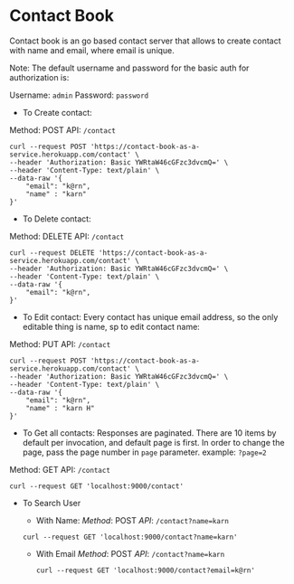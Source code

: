 # Contact Book

Contact book is an go based contact server that allows to create contact with name and email, where email is unique.

Note:
The default username and password for the basic auth for authorization is:

Username: `admin`
Password: `password` 


- To Create contact:

Method: POST
API: `/contact`
```
curl --request POST 'https://contact-book-as-a-service.herokuapp.com/contact' \
--header 'Authorization: Basic YWRtaW46cGFzc3dvcmQ=' \
--header 'Content-Type: text/plain' \
--data-raw '{
    "email": "k@rn",
    "name" : "karn"
}'
```

- To Delete contact:

Method: DELETE
API: `/contact`
```
curl --request DELETE 'https://contact-book-as-a-service.herokuapp.com/contact' \
--header 'Authorization: Basic YWRtaW46cGFzc3dvcmQ=' \
--header 'Content-Type: text/plain' \
--data-raw '{
    "email": "k@rn",
}'
```
- To Edit contact:
Every contact has unique email address, so the only editable thing is name,
sp to edit contact name:

Method: PUT
API: `/contact`
```
curl --request POST 'https://contact-book-as-a-service.herokuapp.com/contact' \
--header 'Authorization: Basic YWRtaW46cGFzc3dvcmQ=' \
--header 'Content-Type: text/plain' \
--data-raw '{
    "email": "k@rn",
    "name" : "karn H"
}'
```
- To Get all contacts:
Responses are paginated. 
There are 10 items by default per invocation, and default page is first.
In order to change the page, pass the page number in `page` parameter.
example: `?page=2`

Method: GET
API: `/contact`
```
curl --request GET 'localhost:9000/contact' 
```

 
- To Search User
    - With Name:
    *Method*: POST
    *API*: `/contact?name=karn`
     ```
     curl --request GET 'localhost:9000/contact?name=karn'
     ```
  
   - With Email
    *Method*: POST
    *API*: `/contact?name=karn`
     ```
     curl --request GET 'localhost:9000/contact?email=k@rn'
     ```
     
